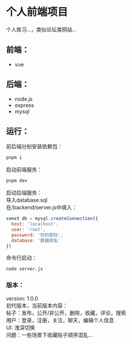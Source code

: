 # 个人前端项目
个人练习...，类似论坛类网站...

## 前端：
- vue

## 后端：
- node.js
- express
- mysql

## 运行：
前后端分别安装依赖包：
```bash
pnpm i
```
启动前端服务：
```bash
pnpm dev
```
启动后端服务：<br />
导入database.sql<br />
在/backend/server.js中填入：
```js
const db = mysql.createConnection({
  host: 'localhost',
  user: 'root',
  password: '你的密码',
  database: '数据库名'
})
```
命令行启动：
```bash
node server.js
```

### 版本：
version: 1.0.0<br />
初代版本，当前版本内容：<br />
帖子：发布，公开/非公开，删除，收藏，评论，搜索<br />
用户：登录，注册，关注，聊天，编辑个人信息<br />
UI: 浅深切换<br />
问题：一些场景下收藏帖子顺序混乱...<br />
